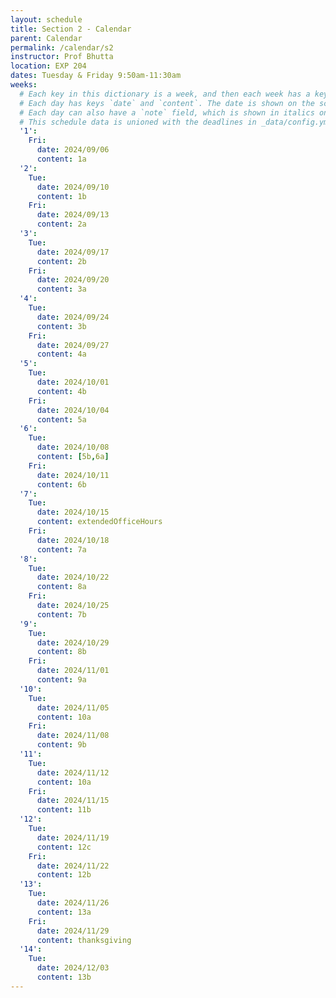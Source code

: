 ```yaml
---
layout: schedule
title: Section 2 - Calendar
parent: Calendar
permalink: /calendar/s2
instructor: Prof Bhutta
location: EXP 204
dates: Tuesday & Friday 9:50am-11:30am
weeks:
  # Each key in this dictionary is a week, and then each week has a key in [Tue, Tue, Wed, Fri, Fri].
  # Each day has keys `date` and `content`. The date is shown on the schedule, and `content` is a key into the yml file in _data/modules.yml. `content` may be an array.
  # Each day can also have a `note` field, which is shown in italics on the calendar.
  # This schedule data is unioned with the deadlines in _data/config.yml
  '1':
    Fri:
      date: 2024/09/06
      content: 1a
  '2':
    Tue:
      date: 2024/09/10
      content: 1b
    Fri:
      date: 2024/09/13
      content: 2a
  '3':
    Tue:
      date: 2024/09/17
      content: 2b
    Fri:
      date: 2024/09/20
      content: 3a
  '4':
    Tue:
      date: 2024/09/24
      content: 3b
    Fri:
      date: 2024/09/27
      content: 4a
  '5':
    Tue:
      date: 2024/10/01
      content: 4b
    Fri:
      date: 2024/10/04
      content: 5a
  '6':
    Tue:
      date: 2024/10/08
      content: [5b,6a]
    Fri:
      date: 2024/10/11
      content: 6b
  '7':
    Tue:
      date: 2024/10/15
      content: extendedOfficeHours
    Fri:
      date: 2024/10/18
      content: 7a
  '8':
    Tue:
      date: 2024/10/22
      content: 8a
    Fri:
      date: 2024/10/25
      content: 7b
  '9':
    Tue:
      date: 2024/10/29
      content: 8b
    Fri:
      date: 2024/11/01
      content: 9a
  '10':
    Tue:
      date: 2024/11/05
      content: 10a
    Fri:
      date: 2024/11/08
      content: 9b
  '11':
    Tue:
      date: 2024/11/12
      content: 10a
    Fri:
      date: 2024/11/15
      content: 11b
  '12':
    Tue:
      date: 2024/11/19
      content: 12c
    Fri:
      date: 2024/11/22
      content: 12b
  '13':
    Tue:
      date: 2024/11/26
      content: 13a
    Fri:
      date: 2024/11/29
      content: thanksgiving
  '14':
    Tue:
      date: 2024/12/03
      content: 13b
---
```

